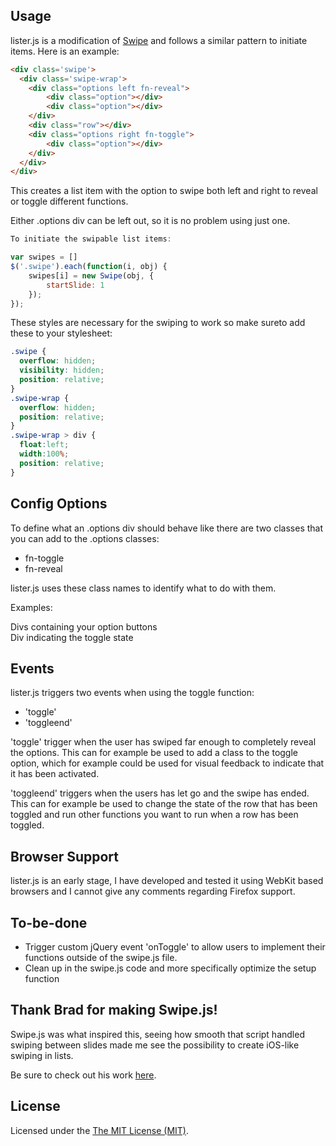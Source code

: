## Usage
lister.js is a modification of <a href="https://github.com/bradbirdsall/Swipe" alt="_blank">Swipe</a> and follows a similar pattern to initiate items. Here is an example:

``` html
<div class='swipe'>
  <div class='swipe-wrap'>
    <div class="options left fn-reveal">
        <div class="option"></div>
        <div class="option"></div>
    </div>
    <div class="row"></div>
    <div class="options right fn-toggle">
        <div class="option"></div>
    </div>
  </div>
</div>
```

This creates a list item with the option to swipe both left and right to reveal or toggle different functions.

Either .options div can be left out, so it is no problem using just one.

``` js
To initiate the swipable list items:

var swipes = []
$('.swipe').each(function(i, obj) {
    swipes[i] = new Swipe(obj, {
        startSlide: 1
    });
});
```

These styles are necessary for the swiping to work so make sureto add these to your stylesheet:

``` css
.swipe {
  overflow: hidden;
  visibility: hidden;
  position: relative;
}
.swipe-wrap {
  overflow: hidden;
  position: relative;
}
.swipe-wrap > div {
  float:left;
  width:100%;
  position: relative;
}
```

## Config Options

To define what an .options div should behave like there are two classes that you can add to the .options classes:

- fn-toggle
- fn-reveal

lister.js uses these class names to identify what to do with them.

Examples:

<div class="options left fn-reveal">Divs containing your option buttons</div>
<div class="options left fn-toggle">Div indicating the toggle state</div>


## Events

lister.js triggers two events when using the toggle function: 

- 'toggle'
- 'toggleend'

'toggle' trigger when the user has swiped far enough to completely reveal the options. 
This can for example be used to add a class to the toggle option, which for example could be used for visual feedback to indicate that it has been activated.

'toggleend' triggers when the users has let go and the swipe has ended.
This can for example be used to change the state of the row that has been toggled and run other functions you want to run when a row has been toggled.

## Browser Support
lister.js is an early stage, I have developed and tested it using WebKit based browsers and I cannot give any comments regarding Firefox support.

## To-be-done

- Trigger custom jQuery event 'onToggle' to allow users to implement their functions outside of the swipe.js file.
- Clean up in the swipe.js code and more specifically optimize the setup function


## Thank Brad for making Swipe.js!
Swipe.js was what inspired this, seeing how smooth that script handled swiping between slides made me see the possibility to create iOS-like swiping in lists.

Be sure to check out his work <a href="https://github.com/bradbirdsall/" target="_blank">here</a>.

## License
Licensed under the [The MIT License (MIT)](http://opensource.org/licenses/MIT).